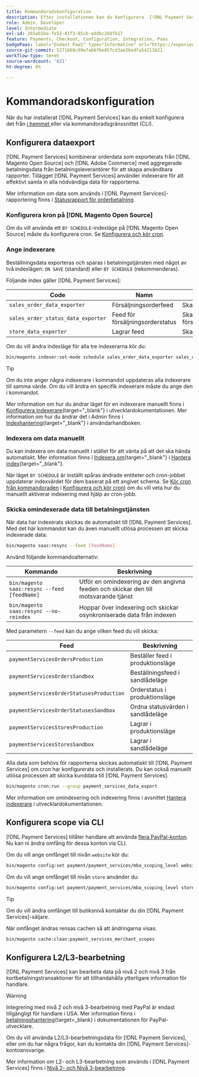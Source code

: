 ```yaml
---
title: Kommandoradskonfiguration
description: Efter installationen kan du konfigurera  [!DNL Payment Services] med kommandoradsgränssnittet (CLI).
role: Admin, Developer
level: Intermediate
exl-id: 265ab1be-fe52-41f3-85cb-addbc2ddfb17
feature: Payments, Checkout, Configuration, Integration, Paas
badgePaas: label="Endast PaaS" type="Informative" url="https://experienceleague.adobe.com/en/docs/commerce/user-guides/product-solutions" tooltip="Gäller endast Adobe Commerce i molnprojekt (Adobe-hanterad PaaS-infrastruktur) och lokala projekt."
source-git-commit: 5271668c99e7a66fbe857cd3ae26edfa54211621
workflow-type: tm+mt
source-wordcount: '621'
ht-degree: 0%

---
```


# Kommandoradskonfiguration

När du har installerat [!DNL Payment Services] kan du enkelt konfigurera det från [ i hemmet ](payments-home.md) eller via kommandoradsgränssnittet (CLI).

## Konfigurera dataexport

[!DNL Payment Services] kombinerar orderdata som exporterats från [!DNL Magento Open Source] och [!DNL Adobe Commerce] med aggregerade betalningsdata från betalningsleverantörer för att skapa användbara rapporter. Tillägget [!DNL Payment Services] använder indexerare för att effektivt samla in alla nödvändiga data för rapporterna.

Mer information om data som används i [!DNL Payment Services]-rapportering finns i [Statusrapport för orderbetalning](order-payment-status.md#data-used-in-the-report).

### Konfigurera kron på [!DNL Magento Open Source]

Om du vill använda ett `BY SCHEDULE`-indexläge på [!DNL Magento Open Source] måste du konfigurera cron. Se [Konfigurera och kör cron](https://experienceleague.adobe.com/en/docs/commerce-operations/configuration-guide/cli/configure-cron-jobs).

### Ange indexerare

Beställningsdata exporteras och sparas i betalningstjänsten med något av två indexlägen: `ON SAVE` (standard) eller `BY SCHEDULE` (rekommenderas).

Följande index gäller [!DNL Payment Services]:

| Code | Namn | Beskrivning |
|    ---    |  ---  |  ---  |
| `sales_order_data_exporter` | Försäljningsorderfeed | Skapar index för orderdata |
| `sales_order_status_data_exporter` | Feed för försäljningsorderstatus | Skapar index för försäljningsorderstatusdata |
| `store_data_exporter` | Lagrar feed | Skapar index för butiksdata |

Om du vill ändra indexläge för alla tre indexerarna kör du:

```bash
bin/magento indexer:set-mode schedule sales_order_data_exporter sales_order_status_data_exporter store_data_exporter
```

>[!TIP]
>
>Om du inte anger några indexerare i kommandot uppdateras alla indexerare till samma värde. Om du vill ändra en specifik indexerare måste du ange den i kommandot.

Mer information om hur du ändrar läget för en indexerare manuellt finns i [Konfigurera indexerare](https://experienceleague.adobe.com/en/docs/commerce-operations/configuration-guide/cli/manage-indexers#configure-indexers){target="_blank"} i utvecklardokumentationen. Mer information om hur du ändrar det i Admin finns i [Indexhantering](https://experienceleague.adobe.com/en/docs/commerce-admin/systems/tools/index-management#change-the-index-mode){target="_blank"} i användarhandboken.

### Indexera om data manuellt

Du kan indexera om data manuellt i stället för att vänta på att det ska hända automatiskt. Mer information finns i [Indexera om](https://experienceleague.adobe.com/en/docs/commerce-operations/configuration-guide/cli/manage-indexers#reindex){target="_blank"} i [Hantera index](https://experienceleague.adobe.com/en/docs/commerce-operations/configuration-guide/cli/manage-indexers){target="_blank"}.

När läget `BY SCHEDULE` är inställt spåras ändrade entiteter och cron-jobbet uppdaterar indexvärdet för dem baserat på ett angivet schema. Se [Kör cron från kommandoraden](https://experienceleague.adobe.com/en/docs/commerce-operations/configuration-guide/cli/configure-cron-jobs#config-cli-cron-group-run) i [Konfigurera och kör cron](https://experienceleague.adobe.com/en/docs/commerce-operations/configuration-guide/cli/configure-cron-jobs)) om du vill veta hur du manuellt aktiverar indexering med hjälp av cron-jobb.

### Skicka omindexerade data till betalningstjänsten

När data har indexerats skickas de automatiskt till [!DNL Payment Services]. Med det här kommandot kan du även manuellt utlösa processen att skicka indexerade data:

```bash
bin/magento saas:resync --feed [feedName]
```

Använd följande kommandoalternativ:

| Kommando | Beskrivning |
|  ---  |  ---  |
| `bin/magento saas:resync --feed [feedName]` | Utför en omindexering av den angivna feeden och skickar den till motsvarande tjänst |
| `bin/magento saas:resync --no-reindex` | Hoppar över indexering och skickar osynkroniserade data från indexen |

Med parametern `--feed` kan du ange vilken feed du vill skicka:

| Feed | Beskrivning |
|  ---  |  ---  |
| `paymentServicesOrdersProduction` | Beställer feed i produktionsläge |
| `paymentServicesOrdersSandbox` | Beställningsfeed i sandlådeläge |
| `paymentServicesOrderStatusesProduction` | Orderstatus i produktionsläge |
| `paymentServicesOrderStatusesSandbox` | Ordna statusvärden i sandlådeläge |
| `paymentServicesStoresProduction` | Lagrar i produktionsläge |
| `paymentServicesStoresSandbox` | Lagrar i sandlådeläge |

Alla data som behövs för rapporterna skickas automatiskt till [!DNL Payment Services] om cron har konfigurerats och installerats. Du kan också manuellt utlösa processen att skicka kunddata till [!DNL Payment Services].

```bash
bin/magento cron:run --group payment_services_data_export
```

Mer information om omindexering och indexering finns i avsnittet [Hantera indexerare](https://experienceleague.adobe.com/en/docs/commerce-operations/configuration-guide/cli/manage-indexers) i utvecklardokumentationen.

## Konfigurera scope via CLI

[!DNL Payment Services] tillåter handlare att använda [flera PayPal-konton](settings.md#use-multiple-paypal-accounts). Nu kan ni ändra omfång för dessa konton via CLI.

Om du vill ange omfånget till nivån `website` kör du:

```bash
bin/magento config:set payment/payment_services/mba_scoping_level website
```

Om du vill ange omfånget till nivån `store` använder du:

```bash
bin/magento config:set payment/payment_services/mba_scoping_level store
```

>[!TIP]
>
> Om du vill ändra omfånget till butiksnivå kontaktar du din [!DNL Payment Services]-säljare.

När omfånget ändras rensas cachen så att ändringarna visas:

```bash
bin/magento cache:clean:payment_services_merchant_scopes
```

## Konfigurera L2/L3-bearbetning

[!DNL Payment Services] kan bearbeta data på nivå 2 och nivå 3 från kortbetalningstransaktioner för att tillhandahålla ytterligare information för handlare.

>[!WARNING]
>
> Integrering med nivå 2 och nivå 3-bearbetning med PayPal är endast tillgängligt för handlare i USA. Mer information finns i [betalningshantering](https://developer.paypal.com/docs/checkout/advanced/processing/){target=_blank} i dokumentationen för PayPal-utvecklare.

Om du vill använda L2/L3-bearbetningsdata för [!DNL Payment Services], eller om du har några frågor, kan du kontakta din [!DNL Payment Services]-kontoansvarige.

Mer information om L2- och L3-bearbetning som används i [!DNL Payment Services] finns i [Nivå 2- och Nivå 3-bearbetning](levels-card-payment-transactions.md).
